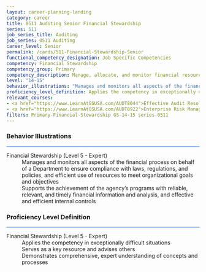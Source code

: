 ```yaml
---
layout: career-planning-landing
category: career
title: 0511 Auditing Senior Financial Stewardship
series: 511
job_series_title: Auditing
job_series: 0511 Auditing
career_level: Senior
permalink: /cards/511-Financial-Stewardship-Senior
functional_competency_designation: Job Specific Competencies
competency: Financial Stewardship
competency_group: Primary
competency_description: Manage, allocate, and monitor financial resources in compliance with laws, regulations, and policies, with sufficient transparency and appropriate internal controls to ensure these resources are efficiently applied to meet organizational goals and objectives, while considering the Federal Government's fiduciary duty to the Nation.
level: "14-15"
behavior_illustrations: "Manages and monitors all aspects of the financial process on behalf of a Department to ensure compliance with laws, regulations, and policies, and efficient use of resources to meet organizational goals and objectives ? Supports the achievement of the agency’s programs with reliable, relevant, and timely financial information and analysis, and effective and efficient internal controls"
proficiency_level_definition: Applies the competency in exceptionally difficult situations ? Serves as a key resource and advises others ? Demonstrates comprehensive, expert understanding of concepts and processes
relevant_courses: 
- <a href="https://www.LearnAtGSUSA.com/AUDT8044">Effective Audit Resolution, Follow-up and Implementation (AUDT8034), GSU</a>
- <a href="https://www.LearnAtGSUSA.com/AUDT8922">Enterprise Risk Management&#58; Executive Seminar (AUDT8912), GSU</a>
filters: Primary-Financial-Stewardship GS-14-15 series-0511
---
```


<div class="desktop:grid-col-6 margin-y-3">
  <div class="border-top-2 bg-white padding-3 shadow-5 height-full members-hover border-1px button-border border-top-blue radius-lg card-text-color">
    <h3>Behavior Illustrations</h3>
    <hr style="background-color: #1b74e0 !important;"/>
    <dl class="text-base card-content-color"><dt>Financial Stewardship (Level 5 - Expert)</dt><dd>Manages and monitors all aspects of the financial process on behalf of a Department to ensure compliance with laws, regulations, and policies, and efficient use of resources to meet organizational goals and objectives </dd><dd> Supports the achievement of the agency’s programs with reliable, relevant, and timely financial information and analysis, and effective and efficient internal controls</dd></dl>
  </div>
</div>
<div class="desktop:grid-col-6 margin-y-3">
  <div class="border-top-2 bg-white padding-3 shadow-5 height-full members-hover border-1px button-border border-top-blue radius-lg card-text-color">
    <h3>Proficiency Level Definition</h3>
     <hr style="background-color: #1b74e0 !important;"/>
    <dl class="text-base card-content-color"><dt>Financial Stewardship (Level 5 - Expert)</dt><dd>Applies the competency in exceptionally difficult situations </dd><dd> Serves as a key resource and advises others </dd><dd> Demonstrates comprehensive, expert understanding of concepts and processes</dd></dl>
  </div>
</div>